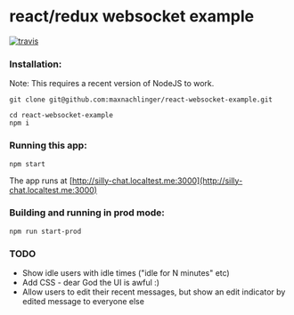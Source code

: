 # react/redux websocket example

[![travis][travis-image]][travis-url]

[travis-image]: https://travis-ci.org/maxnachlinger/redux-websocket-example.svg?branch=master
[travis-url]: https://travis-ci.org/maxnachlinger/redux-websocket-example

### Installation:
Note: This requires a recent version of NodeJS to work.
```shell
git clone git@github.com:maxnachlinger/react-websocket-example.git

cd react-websocket-example
npm i
```

### Running this app:
```shell
npm start
```
The app runs at [http://silly-chat.localtest.me:3000](http://silly-chat.localtest.me:3000)

### Building and running in prod mode:
```shell
npm run start-prod 
```

### TODO
- Show idle users with idle times ("idle for N minutes" etc)
- Add CSS - dear God the UI is awful :)
- Allow users to edit their recent messages, but show an edit indicator by edited message to everyone else
